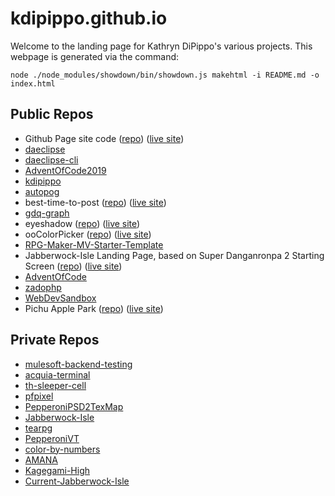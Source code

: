 # kdipippo.github.io

Welcome to the landing page for Kathryn DiPippo's various projects. This webpage is generated via the command:

```
node ./node_modules/showdown/bin/showdown.js makehtml -i README.md -o index.html
```

## Public Repos

- Github Page site code ([repo](https://github.com/kdipippo/kdipippo.github.io)) ([live site](https://kdipippo.github.io))
- [daeclipse](https://github.com/kdipippo/daeclipse)
- [daeclipse-cli](https://github.com/kdipippo/daeclipse-cli)
- [AdventOfCode2019](https://github.com/kdipippo/AdventOfCode2019)
- [kdipippo](https://github.com/kdipippo/kdipippo)
- [autopog](https://github.com/kdipippo/autopog)
- best-time-to-post ([repo](https://github.com/kdipippo/best-time-to-post)) ([live site](https://kdipippo.github.io/best-time-to-post/))
- [gdq-graph](https://github.com/kdipippo/gdq-graph)
- eyeshadow ([repo](https://github.com/kdipippo/eyeshadow)) ([live site](https://kdipippo.github.io/eyeshadow/))
- ooColorPicker ([repo](https://github.com/kdipippo/ooColorPicker)) ([live site](https://kdipippo.github.io/ooColorPicker/))
- [RPG-Maker-MV-Starter-Template](https://github.com/kdipippo/RPG-Maker-MV-Starter-Template)
- Jabberwock-Isle Landing Page, based on Super Danganronpa 2 Starting Screen ([repo](https://github.com/kdipippo/newfrontpage)) ([live site](https://kdipippo.github.io/newfrontpage/))
- [AdventOfCode](https://github.com/kdipippo/AdventOfCode)
- [zadophp](https://github.com/kdipippo/zadophp)
- [WebDevSandbox](https://github.com/kdipippo/WebDevSandbox)
- Pichu Apple Park ([repo](https://github.com/kdipippo/pichuapplepark)) ([live site](https://kdipippo.github.io/pichuapplepark/))

## Private Repos

- [mulesoft-backend-testing](https://github.com/kdipippo/mulesoft-backend-testing)
- [acquia-terminal](https://github.com/kdipippo/acquia-terminal)
- [th-sleeper-cell](https://github.com/kdipippo/th-sleeper-cell)
- [pfpixel](https://github.com/kdipippo/pfpixel)
- [PepperoniPSD2TexMap](https://github.com/kdipippo/PepperoniPSD2TexMap)
- [Jabberwock-Isle](https://github.com/kdipippo/Jabberwock-Isle)
- [tearpg](https://github.com/kdipippo/tearpg)
- [PepperoniVT](https://github.com/kdipippo/PepperoniVT)
- [color-by-numbers](https://github.com/kdipippo/color-by-numbers)
- [AMANA](https://github.com/kdipippo/AMANA)
- [Kagegami-High](https://github.com/kdipippo/Kagegami-High)
- [Current-Jabberwock-Isle](https://github.com/kdipippo/Current-Jabberwock-Isle)
